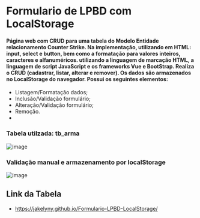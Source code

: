 # Formulario de LPBD com LocalStorage

#### Página web com CRUD para uma tabela do Modelo Entidade relacionamento Counter Strike. Na implementação, utilizando em HTML: input, select e button, bem como a formatação para valores inteiros, caracteres e alfanuméricos. utilizando a linguagem de marcação HTML, a linguagem de script JavaScript e os frameworks Vue e BootStrap. Realiza o CRUD (cadastrar, listar, alterar e remover). Os dados são armazenados no LocalStorage do navegador. Possui os seguintes elementos:

* Listagem/Formatação dados;
* Inclusão/Validação formulário;
* Alteração/Validação formulário;
* Remoção.
* 
### Tabela utilzada: tb_arma

![image](https://user-images.githubusercontent.com/85123013/137013262-232798f6-1626-47bc-bfd7-62ab67d767f4.png)

### Validação manual e armazenamento por localStorage

![image](https://user-images.githubusercontent.com/85123013/137015575-68fad04a-6efd-4c6d-b012-2307f1ed3c1f.png)

## Link da Tabela

* https://jakelyny.github.io/Formulario-LPBD-LocalStorage/
